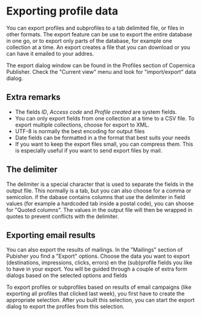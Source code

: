 # Exporting profile data

You can export profiles and subprofiles to a tab delimited file, or files in
other formats. The export feature can be use to export the entire database
in one go, or to export only parts of the database, for example one collection
at a time. An export creates a file that you can download or you can have it
emailed to your addres.

The export dialog window can be found in the Profiles section of Copernica 
Publisher. Check the "Current view" menu and look for "import/export" data dialog.


## Extra remarks

* The fields *ID*, *Access code* and *Profile created* are system fields.
* You can only export fields from one collection at a time to a CSV file. To export multiple collections, choose for export to XML.
* UTF-8 is normally the best encoding for output files
* Date fields can be formatted in a the format that best suits your needs
* If you want to keep the export files small, you can compress them. This is especially useful if you want to send export files by mail.


## The delimiter

The delimiter is a special character that is used to separate the fields in
the output file. This normally is a tab, but you can also choose for a comma
or semicolon. if the dabase contains columns that use the delimiter in field
values (for example a hardcoded tab inside a postal code), you can shoose for 
"Quoted columns". The values in the output file will then be wrapped in quotes
to prevent conflicts with the delimiter.

## Exporting email results

You can also export the results of mailings. In the "Mailings" section of 
Pubisher you find a "Export" options. Choose the data you want to export
(destinations, impressions, clicks, errors) en the (sub)profile fields
you like to have in your export. You will be guided through a couple of
extra form dialogs based on the selected options and fields

To export profiles or subprofiles based on results of email campaigns (like 
exporting all profiles that clicked last week), you first have to create the 
appropriate selection. After you built this selection, you can start the 
export dialog to export the profiles from this selection. 